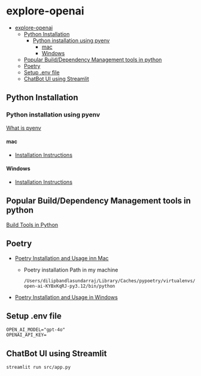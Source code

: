 # explore-openai

- [explore-openai](#explore-openai)
  - [Python Installation](#python-installation)
    - [Python installation using pyenv](#python-installation-using-pyenv)
      - [mac](#mac)
      - [Windows](#windows)
  - [Popular Build/Dependency Management tools in python](#popular-builddependency-management-tools-in-python)
  - [Poetry](#poetry)
  - [Setup .env file](#setup-env-file)
  - [ChatBot UI using Streamlit](#chatbot-ui-using-streamlit)

## Python Installation

### Python installation using pyenv

[What is pyenv](https://chatgpt.com/share/af70c8b1-1410-4bdb-843d-765dc0c344d6)

#### mac

- [Installation Instructions](https://chatgpt.com/share/2a4177fb-6685-47a9-b8cb-853dcddd440b)

#### Windows

- [Installation Instructions](https://chatgpt.com/share/4700f100-0afb-456d-9814-8f7f78d533f5)

## Popular Build/Dependency Management tools in python 

[Build Tools in Python](https://chatgpt.com/share/4802326b-4beb-4948-89c3-27557eeacdf7)

## Poetry 

- [Poetry Installation and Usage inn Mac](https://chatgpt.com/share/b78da5c8-09c7-4892-8bb7-9dab2f5391dc)
  - Poetry installation Path in my machine 
    ```
    /Users/dilipbandlasundarraj/Library/Caches/pypoetry/virtualenvs/explore-open-ai-KYBxKqRJ-py3.12/bin/python
    ```

- [Poetry Installation and Usage in Windows](https://chatgpt.com/share/a4313c86-9f65-4b14-b970-220f170102b8)

## Setup .env file

```
OPEN_AI_MODEL="gpt-4o"
OPENAI_API_KEY=
```

## ChatBot UI using Streamlit 

```
streamlit run src/app.py
```